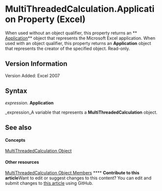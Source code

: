
# MultiThreadedCalculation.Application Property (Excel)

When used without an object qualifier, this property returns an  ** [Application](19b73597-5cf9-4f56-8227-b5211f657f6f.md)** object that represents the Microsoft Excel application. When used with an object qualifier, this property returns an **Application** object that represents the creator of the specified object. Read-only.


## Version Information

Version Added: Excel 2007 


## Syntax

 _expression_. **Application**

 _expression_A variable that represents a  **MultiThreadedCalculation** object.


## See also


#### Concepts


 [MultiThreadedCalculation Object](3f7bee4c-0ddd-b47f-5bea-b8e7507fae5a.md)
#### Other resources


 [MultiThreadedCalculation Object Members](e2e29b89-a387-ef79-3a25-37bc4943e1e1.md)
****   **Contribute to this article**Want to edit or suggest changes to this content? You can edit and submit changes to  [this article](https://github.com/jhershey00/VBA_Excel_Test/OpenXMLCon/articles/bd2ad5ed-98a1-f579-31be-9f551aa09de1.md) using GitHub.


